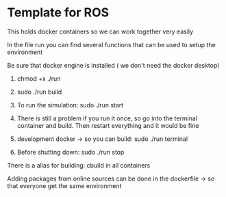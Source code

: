 # Template for ROS

This holds docker containers so we can work together very easily

In the file run you can find several functions that can be used to setup the environment

Be sure that docker engine is installed ( we don't need the docker desktop)

1. chmod +x ./run

2. sudo ./run build

3. To run the simulation: sudo ./run start

4. There is still a problem if you run it once, so go into the terminal container and build. Then restart everything and it would be fine

5. development docker -> so you can build: sudo ./run terminal

6. Before shutting down: sudo ./run stop

There is a alias for building: cbuild in all containers

Adding packages from online sources can be done in the dockerfile -> so that everyone get the same environment
